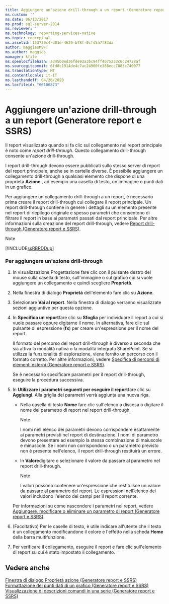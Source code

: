 ```yaml
---
title: Aggiungere un'azione drill-through a un report (Generatore report e SSRS) | Microsoft Docs
ms.custom: ''
ms.date: 06/13/2017
ms.prod: sql-server-2014
ms.reviewer: ''
ms.technology: reporting-services-native
ms.topic: conceptual
ms.assetid: 153729c4-d01e-4629-b78f-0cfd5a7f83da
author: maggiesMSFT
ms.author: maggies
manager: kfile
ms.openlocfilehash: a345b0ed36fde93a3bc94ff4075233c6c24728af
ms.sourcegitcommit: 6fd8c1914de4c7ac24900fe388ecc7883c740077
ms.translationtype: MT
ms.contentlocale: it-IT
ms.lasthandoff: 04/26/2020
ms.locfileid: "66106873"
---
```

# <a name="add-a-drillthrough-action-on-a-report-report-builder-and-ssrs"></a>Aggiungere un'azione drill-through a un report (Generatore report e SSRS)
  Il report visualizzato quando si fa clic sul collegamento nel report principale è noto come *report drill-through*. Questo collegamento drill-through consente un'azione drill-through.  
  
 I report drill-through devono essere pubblicati sullo stesso server di report del report principale, anche se in cartelle diverse. È possibile aggiungere un collegamento drill-through a qualsiasi elemento che dispone di una proprietà **Azione** , ad esempio una casella di testo, un'immagine o punti dati in un grafico.  
  
 Per aggiungere un collegamento drill-through a un report, è necessario prima creare il report drill-through cui collegare il report principale. Un report drill-through contiene in genere i dettagli su un elemento presente nel report di riepilogo originale e spesso parametri che consentono di filtrare il report in base ai parametri passati dal report principale. Per altre informazioni sulla creazione del report drill-through, vedere [Report drill-through &#40;Generatore report e SSRS&#41;](drillthrough-reports-report-builder-and-ssrs.md).  
  
> [!NOTE]  
>  [!INCLUDE[ssRBRDDup](../../includes/ssrbrddup-md.md)]  
  
### <a name="to-add-a-drillthrough-action"></a>Per aggiungere un'azione drill-through  
  
1.  In visualizzazione Progettazione fare clic con il pulsante destro del mouse sulla casella di testo, sull'immagine o sul grafico cui si vuole aggiungere un collegamento e quindi scegliere **Proprietà**.  
  
2.  Nella finestra di dialogo **Proprietà** dell'elemento fare clic su **Azione**.  
  
3.  Selezionare **Vai al report**. Nella finestra di dialogo verranno visualizzate sezioni aggiuntive per questa opzione.  
  
4.  In **Specifica un report**fare clic su **Sfoglia** per individuare il report a cui si vuole passare oppure digitarne il nome. In alternativa, fare clic sul pulsante di espressione (**fx**) per creare un'espressione per il nome del report.  
  
     Il formato del percorso del report drill-through è diverso a seconda che sia attiva la modalità nativa o la modalità integrata SharePoint. Se si utilizza la funzionalità di esplorazione, viene fornito un percorso con il formato corretto. Per altre informazioni, vedere [Specifica di percorsi di elementi esterni &#40;Generatore report e SSRS&#41;](specifying-paths-to-external-items-report-builder-and-ssrs.md).  
  
     Se è necessario specificare parametri per il report drill-through, eseguire la procedura successiva.  
  
5.  In **Utilizzare i parametri seguenti per eseguire il report**fare clic su **Aggiungi**. Alla griglia dei parametri verrà aggiunta una nuova riga.  
  
    -   Nella casella di testo **Nome** fare clic sull'elenco a discesa o digitare il nome del parametro di report nel report drill-through.  
  
        > [!NOTE]  
        >  I nomi nell'elenco dei parametri devono corrispondere esattamente ai parametri previsti nel report di destinazione. I nomi di parametro devono presentare ad esempio la stessa combinazione di maiuscole e minuscole. Se i nomi non corrispondono o un parametro previsto non è presente nell'elenco, il report drill-through restituirà un errore.  
  
    -   In **Valore**digitare o selezionare il valore da passare al parametro nel report drill-through.  
  
        > [!NOTE]  
        >  I valori possono contenere un'espressione che restituisce un valore da passare al parametro del report. Le espressioni nell'elenco dei valori includono l'elenco dei campi per il report corrente.  
  
     Per informazioni su come nascondere i parametri nei report, vedere [Aggiungere, modificare o eliminare un parametro di report &#40;Generatore report e SSRS&#41;](add-change-or-delete-a-report-parameter-report-builder-and-ssrs.md).  
  
6.  (Facoltativo) Per le caselle di testo, è utile indicare all'utente che il testo è un collegamento modificandone il colore e l'effetto nella scheda **Home** della barra multifunzione.  
  
7.  Per verificare il collegamento, eseguire il report e fare clic sull'elemento di report su cui è stato impostato il collegamento.  
  
## <a name="see-also"></a>Vedere anche  
 [Finestra di dialogo Proprietà azione &#40;Generatore report e SSRS&#41;](../action-properties-dialog-box-report-builder-and-ssrs.md)   
 [Formattazione dei punti dati di un grafico &#40;Generatore report e SSRS&#41;](formatting-data-points-on-a-chart-report-builder-and-ssrs.md)   
 [Visualizzazione di descrizioni comandi in una serie &#40;Generatore report e SSRS&#41;](show-tooltips-on-a-series-report-builder-and-ssrs.md)  
  
  
